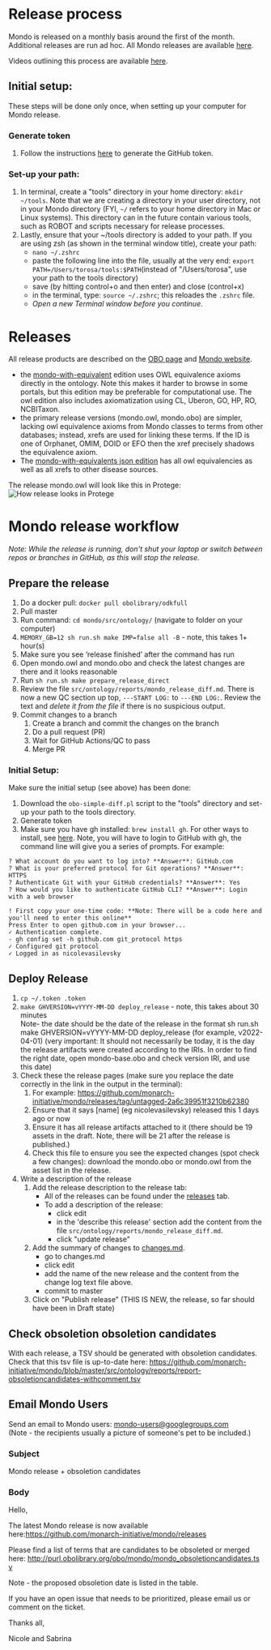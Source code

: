# Release process

Mondo is released on a monthly basis around the first of the month. Additional releases are run ad hoc. All Mondo releases are available [here](https://github.com/monarch-initiative/mondo/releases).

Videos outlining this process are available [here](https://drive.google.com/drive/u/0/folders/1kDD572vCE2NRGC57cX7vTUHQSFvomyb7).

## Initial setup: 
These steps will be done only once, when setting up your computer for Mondo release. 
### Generate token
1. Follow the instructions [here](https://mondo.readthedocs.io/en/latest/developer-guide/generate-token/) to generate the GitHub token.
### Set-up your path:
1. In terminal, create a "tools" directory in your home directory: 
`mkdir ~/tools`. 
Note that we are creating a directory in your user directory, not in your Mondo directory (FYI, `~/` refers to your home directory in Mac or Linux systems). This directory can in the future contain various tools, such as ROBOT and scripts necessary for release processes. 
1. Lastly, ensure that your ~/tools directory is added to your path. If you are using zsh (as shown in the terminal window title), create your path: 
   - `nano ~/.zshrc`
   - paste the following line into the file, usually at the very end: `export PATH=/Users/torosa/tools:$PATH`(instead of "/Users/torosa", use your path to the tools directory)
   - save (by hitting control+o and then enter) and close (control+x)
   - in the terminal, type: `source ~/.zshrc`; this reloades the `.zshrc` file. 
   - *Open a new Terminal window before you continue*. 

# Releases

All release products are described on the [OBO page](http://obofoundry.org/ontology/mondo.html) and [Mondo website](https://mondo.monarchinitiative.org/).

 - the [mondo-with-equivalent](http://purl.obolibrary.org/obo/mondo/mondo-with-equivalents.owl) edition uses OWL equivalence axioms directly in the ontology. Note this makes it harder to browse in some portals, but this edition may be preferable for computational use. The owl edition also includes axiomatization using CL, Uberon, GO, HP, RO, NCBITaxon.
 - the primary release versions (mondo.owl, mondo.obo) are simpler, lacking owl equivalence axioms from Mondo classes to terms from other databases; instead, xrefs are used for linking these terms. If the ID is one of Orphanet, OMIM, DOID or EFO then the xref precisely shadows the equivalence axiom.
- The [mondo-with-equivalents json edition](http://purl.obolibrary.org/obo/mondo/mondo-with-equivalents.json) has all owl equivalencies as well as all xrefs to other disease sources.

The release mondo.owl will look like this in Protege:
![How release looks in Protege](images/release-protege-look.png)

# Mondo release workflow

_Note: While the release is running, don't shut your laptop or switch between repos or branches in GitHub, as this will stop the release._

## Prepare the release
1. Do a docker pull: `docker pull obolibrary/odkfull`
1. Pull master
1. Run command: `cd mondo/src/ontology/` (navigate to folder on your computer)
1. `MEMORY_GB=12 sh run.sh make IMP=false all -B` - note, this takes 1+ hour(s)
1. Make sure you see ‘release finished’ after the command has run
1. Open mondo.owl and mondo.obo and check the latest changes are there and it looks reasonable
1. Run `sh run.sh make prepare_release_direct`
1. Review the file `src/ontology/reports/mondo_release_diff.md`. There is now a new QC section up top, `---START LOG:` to `---END LOG:`. Review the text and _delete it from the file_ if there is no suspicious output.
1. Commit changes to a branch
   1. Create a branch and commit the changes on the branch
   1. Do a pull request (PR)
   1. Wait for GitHub Actions/QC to pass
   1. Merge PR

### Initial Setup:
Make sure the initial setup (see above) has been done:
1. Download the `obo-simple-diff.pl` script to the "tools" directory and set-up your path to the tools directory.
1. Generate token
1. Make sure you have gh installed: `brew install gh`. For other ways to install, see [here](https://github.com/cli/cli). Note, you will have to login to GitHub with gh, the command line will give you a series of prompts. For example:

```
? What account do you want to log into? **Answer**: GitHub.com
? What is your preferred protocol for Git operations? **Answer**: HTTPS
? Authenticate Git with your GitHub credentials? **Answer**: Yes
? How would you like to authenticate GitHub CLI? **Answer**: Login with a web browser

! First copy your one-time code: **Note: There will be a code here and you'll need to enter this online**
Press Enter to open github.com in your browser... 
✓ Authentication complete.
- gh config set -h github.com git_protocol https
✓ Configured git protocol
✓ Logged in as nicolevasilevsky
```

## Deploy Release
1. `cp ~/.token .token`  
1. `make GHVERSION=vYYYY-MM-DD deploy_release` - note, this takes about 30 minutes  
Note- the date should be the date of the release in the format sh run.sh make GHVERSION=vYYYY-MM-DD deploy_release (for example, v2022-04-01) (very important: It should not necessarily be today, it is the day the release artifacts were created according to the IRIs. In order to find the right date, open mondo-base.obo and check version IRI, and use this date)
1. Check these the release pages (make sure you replace the date correctly in the link in the output in the terminal):
    1. For example: https://github.com/monarch-initiative/mondo/releases/tag/untagged-2a6c39951f3210b62380
    2. Ensure that it says [name] (eg nicolevasilevsky) released this 1 days ago or now
    3. Ensure it has all release artifacts attached to it (there should be 19 assets in the draft. Note, there will be 21 after the release is published.)
    4. Check this file to ensure you see the expected changes (spot check a few changes): download the mondo.obo or mondo.owl from the asset list in the release.
1. Write a description of the release
   1. Add the release description to the release tab: 
       - All of the releases can be found under the [releases](https://github.com/monarch-initiative/mondo/releases) tab.
       - To add a description of the release: 
         - click edit
         - in the 'describe this release' section add the content from the file `src/ontology/reports/mondo_release_diff.md`.
         - click "update release"
   2. Add the summary of changes to [changes.md](https://github.com/monarch-initiative/mondo/blob/master/Changes.md).
      - go to changes.md
      - click edit
      - add the name of the new release and the content from the change log text file above. 
      - commit to master
   3. Click on "Publish release" (THIS IS NEW, the release, so far should have been in Draft state) 

## Check obsoletion obsoletion candidates

With each release, a TSV should be generated with obsoletion candidates. Check that this tsv file is up-to-date here:
https://github.com/monarch-initiative/mondo/blob/master/src/ontology/reports/report-obsoletioncandidates-withcomment.tsv

## Email Mondo Users
Send an email to Mondo users: mondo-users@googlegroups.com  
(Note - the recipients usually a picture of someone's pet to be included.)

### Subject
Mondo release + obsoletion candidates

### Body

Hello,  

The latest Mondo release is now available here:https://github.com/monarch-initiative/mondo/releases  

Please find a list of terms that are candidates to be obsoleted or merged here: http://purl.obolibrary.org/obo/mondo/mondo_obsoletioncandidates.tsv
  
Note - the proposed obsoletion date is listed in the table.  

If you have an open issue that needs to be prioritized, please email us or comment on the ticket.  

Thanks all,  

Nicole and Sabrina  

